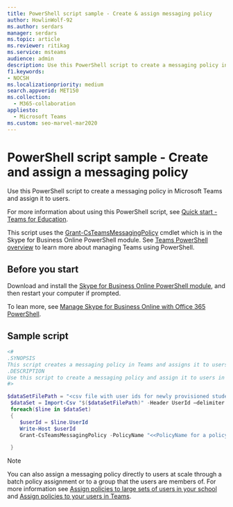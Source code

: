 ```yaml
---
title: PowerShell script sample - Create & assign messaging policy
author: HowlinWolf-92
ms.author: serdars
manager: serdars
ms.topic: article
ms.reviewer: ritikag
ms.service: msteams
audience: admin
description: Use this PowerShell script to create a messaging policy in Teams and assign it to users in your organization.
f1.keywords:
- NOCSH
ms.localizationpriority: medium
search.appverid: MET150
ms.collection: 
  - M365-collaboration
appliesto: 
  - Microsoft Teams
ms.custom: seo-marvel-mar2020
---
```


# PowerShell script sample - Create and assign a messaging policy

Use this PowerShell script to create a messaging policy in Microsoft Teams and assign it to users. 

For more information about using this PowerShell script, see [Quick start - Teams for Education](../teams-quick-start-edu.yml).

This script uses the [Grant-CsTeamsMessagingPolicy](/powershell/module/skype/grant-csteamsmessagingpolicy) cmdlet which is in the Skype for Business Online PowerShell module. See [Teams PowerShell overview](../teams-powershell-overview.md) to learn more about managing Teams using PowerShell.


## Before you start

Download and install the [Skype for Business Online PowerShell module](https://www.microsoft.com/download/details.aspx?id=39366), and then restart your computer if prompted.

To lean more, see [Manage Skype for Business Online with Office 365 PowerShell](/office365/enterprise/powershell/manage-skype-for-business-online-with-office-365-powershell).

## Sample script

```powershell
<#
.SYNOPSIS
This script creates a messaging policy in Teams and assigns it to users.
.DESCRIPTION
Use this script to create a messaging policy and assign it to users in your organization.
#>

$dataSetFilePath = "<csv file with user ids for newly provisioned students> "
 $dataSet = Import-Csv "$($dataSetFilePath)" -Header UserId –delimiter ","
 foreach($line in $dataSet)
 {
    $userId = $line.UserId
    Write-Host $userId
    Grant-CsTeamsMessagingPolicy -PolicyName "<<PolicyName for a policy created with Chat Off>>" -Identity $userId

 }
```

> [!NOTE]
> You can also assign a messaging policy directly to users at scale through a batch policy assignment or to a group that the users are members of. For more information see [Assign policies to large sets of users in your school](../batch-group-policy-assignment-edu.md) and [Assign policies to your users in Teams](../policy-assignment-overview.md).